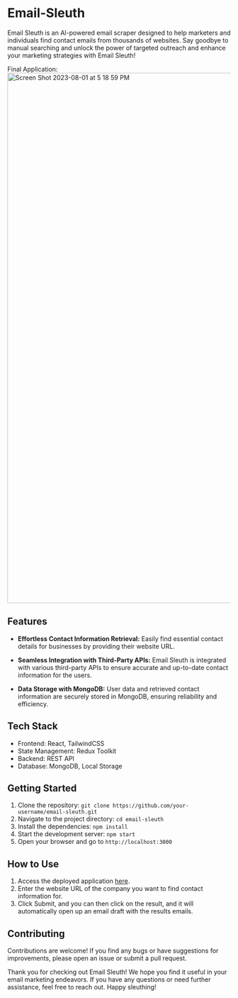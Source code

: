 # Email-Sleuth
 Email Sleuth is an AI-powered email scraper designed to help marketers and individuals find contact emails from thousands of websites. Say goodbye to manual searching and unlock the power of targeted outreach and enhance your marketing strategies with Email Sleuth!

Final Application:
<img width="1195" alt="Screen Shot 2023-08-01 at 5 18 59 PM" src="https://github.com/Tkota10/Email-Sleuth/assets/68127292/715c291a-d312-4a1c-991b-f80e40c5b57b">



## Features

- **Effortless Contact Information Retrieval:** Easily find essential contact details for businesses by providing their website URL.

- **Seamless Integration with Third-Party APIs:** Email Sleuth is integrated with various third-party APIs to ensure accurate and up-to-date contact information for the users.

- **Data Storage with MongoDB:** User data and retrieved contact information are securely stored in MongoDB, ensuring reliability and efficiency.

## Tech Stack

- Frontend: React, TailwindCSS
- State Management: Redux Toolkit
- Backend: REST API
- Database: MongoDB, Local Storage

## Getting Started

1. Clone the repository: `git clone https://github.com/your-username/email-sleuth.git`
2. Navigate to the project directory: `cd email-sleuth`
3. Install the dependencies: `npm install`
4. Start the development server: `npm start`
5. Open your browser and go to `http://localhost:3000`

## How to Use

1. Access the deployed application [here](https://email-sleuth.vercel.app/).
2. Enter the website URL of the company you want to find contact information for.
3. Click Submit, and you can then click on the result, and it will automatically open up an email draft with the results emails.

## Contributing

Contributions are welcome! If you find any bugs or have suggestions for improvements, please open an issue or submit a pull request.

Thank you for checking out Email Sleuth! We hope you find it useful in your email marketing endeavors. If you have any questions or need further assistance, feel free to reach out. Happy sleuthing!
